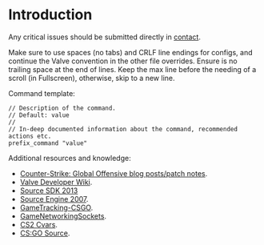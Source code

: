 # Introduction

Any critical issues should be submitted directly in [contact](https://github.com/ArmynC/ArminC-AutoExec/blob/master/docs/README.md#support).

Make sure to use spaces (no tabs) and CRLF line endings for configs, and continue the Valve convention in the other file overrides. Ensure is no trailing space at the end of lines. Keep the max line before the needing of a scroll (in Fullscreen), otherwise, skip to a new line.

Command template:

```
// Description of the command.
// Default: value
//
// In-deep documented information about the command, recommended actions etc.
prefix_command "value"
```

Additional resources and knowledge:

* [Counter-Strike: Global Offensive blog posts/patch notes](http://blog.counter-strike.net/).
* [Valve Developer Wiki](https://developer.valvesoftware.com/wiki/).
* [Source SDK 2013](https://github.com/ValveSoftware/source-sdk-2013)
* [Source Engine 2007](https://github.com/csnxs/source-2007).
* [GameTracking-CSGO](https://github.com/SteamDatabase/GameTracking-CSGO/).
* [GameNetworkingSockets](https://github.com/ValveSoftware/GameNetworkingSockets).
* [CS2 Cvars](https://cs2.poggu.me/dumped-data/convar-list).
* [CS:GO Source](https://github.com/perilouswithadollarsign/cstrike15_src).